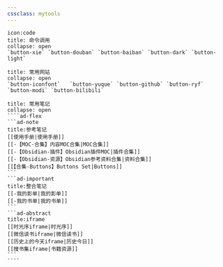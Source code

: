 ```yaml
---
cssclass: mytools
---
```

```ad-done
icon:code
title: 命令调用
collapse: open
`button-xie` `button-douban` `button-baiban` `button-dark` `button-light`
```
```ad-note
title: 常用网站
collapse: open
`button-iconfont`   `button-yuque` `button-github` `button-ryf` `button-modi` `button-bilibili`
```
`````ad-abstract
title: 常用笔记
collapse: open
````ad-flex
```ad-note
title:参考笔记
[[使用手册|使用手册]]
[[-【MOC-合集】内容MOC合集|MOC合集]]
[[-【Obsidian-插件】Obsidian插件MOC|插件合集]]
[[-【Obsidian-资源】Obsidian参考资料合集|资料合集]]
[[【合集-Buttons】Buttons Set|Buttons]]
```
```ad-important
title:整合笔记
[[-我的影单|我的影单]]
[[-我的书单|我的书单]]
```
```ad-abstract
title:iframe
[[时光序iframe|时光序]]
[[微信读书iframe|微信读书]]
[[历史上的今天iframe|历史今日]]
[[搜书集iframe|书籍资源]]
```
````
`````

